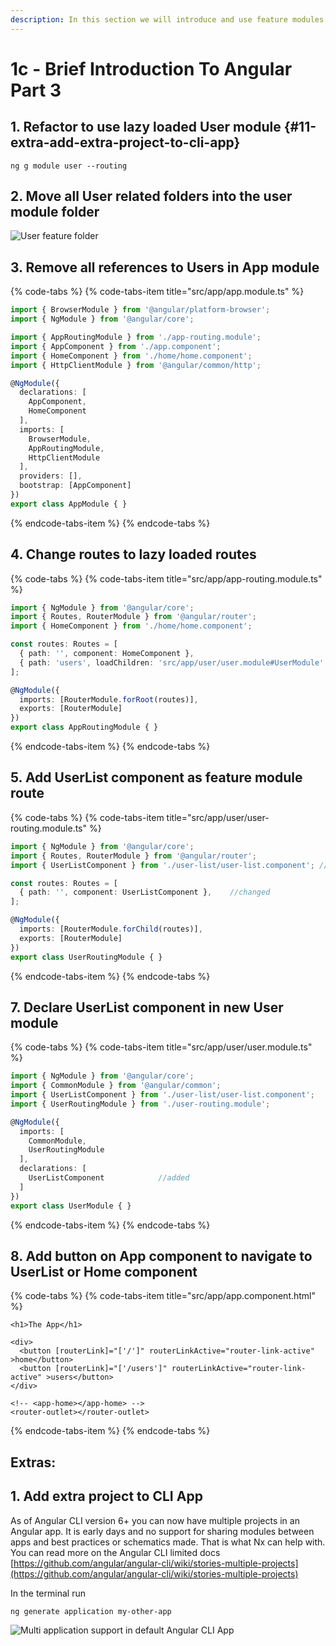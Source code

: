 ```yaml
---
description: In this section we will introduce and use feature modules
---
```


# 1c -  Brief Introduction To Angular Part 3

## 1. Refactor to use lazy loaded User module {#11-extra-add-extra-project-to-cli-app}

```text
ng g module user --routing
```

## 2.  Move all User related folders into the user module folder

![User feature folder](../.gitbook/assets/image.png)

## 3.  Remove all references to Users in App module

{% code-tabs %}
{% code-tabs-item title="src/app/app.module.ts" %}
```typescript
import { BrowserModule } from '@angular/platform-browser';
import { NgModule } from '@angular/core';

import { AppRoutingModule } from './app-routing.module';
import { AppComponent } from './app.component';
import { HomeComponent } from './home/home.component';
import { HttpClientModule } from '@angular/common/http';

@NgModule({
  declarations: [
    AppComponent,
    HomeComponent
  ],
  imports: [
    BrowserModule,
    AppRoutingModule,
    HttpClientModule
  ],
  providers: [],
  bootstrap: [AppComponent]
})
export class AppModule { }

```
{% endcode-tabs-item %}
{% endcode-tabs %}

## 4. Change routes to lazy loaded routes

{% code-tabs %}
{% code-tabs-item title="src/app/app-routing.module.ts" %}
```typescript
import { NgModule } from '@angular/core';
import { Routes, RouterModule } from '@angular/router';
import { HomeComponent } from './home/home.component';

const routes: Routes = [
  { path: '', component: HomeComponent },
  { path: 'users', loadChildren: 'src/app/user/user.module#UserModule' },   ///changed
];

@NgModule({
  imports: [RouterModule.forRoot(routes)],
  exports: [RouterModule]
})
export class AppRoutingModule { }

```
{% endcode-tabs-item %}
{% endcode-tabs %}

## 5. Add UserList component as feature module route

{% code-tabs %}
{% code-tabs-item title="src/app/user/user-routing.module.ts" %}
```typescript
import { NgModule } from '@angular/core';
import { Routes, RouterModule } from '@angular/router';
import { UserListComponent } from './user-list/user-list.component'; // changed

const routes: Routes = [
  { path: '', component: UserListComponent },    //changed
];

@NgModule({
  imports: [RouterModule.forChild(routes)],
  exports: [RouterModule]
})
export class UserRoutingModule { }

```
{% endcode-tabs-item %}
{% endcode-tabs %}

## 7. Declare UserList component in new User module

{% code-tabs %}
{% code-tabs-item title="src/app/user/user.module.ts" %}
```typescript
import { NgModule } from '@angular/core';
import { CommonModule } from '@angular/common';
import { UserListComponent } from './user-list/user-list.component';   //added
import { UserRoutingModule } from './user-routing.module';

@NgModule({
  imports: [
    CommonModule,
    UserRoutingModule
  ],
  declarations: [
    UserListComponent            //added
  ]
})
export class UserModule { }

```
{% endcode-tabs-item %}
{% endcode-tabs %}

## 8. Add button on App component to navigate to UserList or Home component

{% code-tabs %}
{% code-tabs-item title="src/app/app.component.html" %}
```markup
<h1>The App</h1>
​
<div>
  <button [routerLink]="['/']" routerLinkActive="router-link-active" >home</button>
  <button [routerLink]="['/users']" routerLinkActive="router-link-active" >users</button>
</div>

<!-- <app-home></app-home> -->
<router-outlet></router-outlet>

```
{% endcode-tabs-item %}
{% endcode-tabs %}

## Extras: 

## 1. Add extra project to CLI App

As of Angular CLI version 6+ you can now have multiple projects in an Angular app. It is early days and no support for sharing modules between apps and best practices or schematics made. That is what Nx can help with. You can read more on the Angular CLI limited docs ​[https://github.com/angular/angular-cli/wiki/stories-multiple-projects](https://github.com/angular/angular-cli/wiki/stories-multiple-projects)

In the terminal run

```text
ng generate application my-other-app
```

![Multi application support in default Angular CLI App](../.gitbook/assets/image%20%285%29.png)

